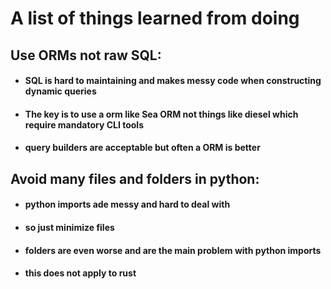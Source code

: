 # A list of things learned from doing

## Use ORMs not raw SQL:
- #### SQL is hard to maintaining and makes messy code when constructing dynamic queries   
- #### The key is to use a orm like Sea ORM not things like diesel which require mandatory CLI tools
- #### query builders are acceptable but often a ORM is better

## Avoid many files and folders in python:
- #### python imports ade messy and hard to deal with
- #### so just minimize files
- #### folders are even worse and are the main problem with python imports
- #### this does not apply to rust
